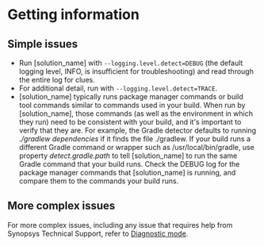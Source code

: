 # Getting information

## Simple issues

- Run [solution_name] with `--logging.level.detect=DEBUG` (the default logging level, INFO, is insufficient for troubleshooting) and read through the entire log for clues.
- For additional detail, run with `--logging.level.detect=TRACE`.
- [solution_name] typically runs package manager commands or build tool commands similar to commands used in your build.
When run by [solution_name], those commands (as well as the environment
in which they run) need to be consistent with your build, and it's important to verify that they are.
For example, the Gradle detector defaults to running *./gradlew dependencies* if it finds the file ./gradlew. 
If your build runs a different Gradle command or wrapper such as /usr/local/bin/gradle, use property
*detect.gradle.path* to tell [solution_name] to run the same Gradle command that your build runs.
Check the DEBUG log for the package manager commands that [solution_name] is running, and compare
them to the commands your build runs.

## More complex issues

For more complex issues, including any issue that requires help from Synopsys Technical Support, refer to [Diagnostic mode](diagnosticmode.md).
